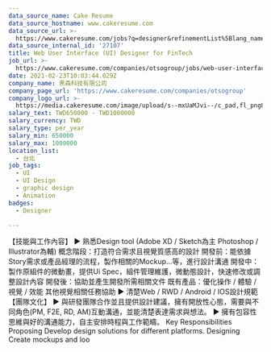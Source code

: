 ```yaml
---
data_source_name: Cake Resume
data_source_hostname: www.cakeresume.com
data_source_url: >-
  https://www.cakeresume.com/jobs?q=designer&refinementList%5Blang_name%5D%5B0%5D=English&refinementList%5Bsalary_type%5D=per_year
data_source_internal_id: '27107'
title: Web User Interface (UI) Designer for FinTech
job_url: >-
  https://www.cakeresume.com/companies/otsogroup/jobs/web-user-interface-ui-designer-for-fintech
date: 2021-02-23T10:03:44.029Z
company_name: 黑森科技有限公司
company_page_url: 'https://www.cakeresume.com/companies/otsogroup'
company_logo_url: >-
  https://media.cakeresume.com/image/upload/s--mxUaMJvi--/c_pad,fl_png8,h_200,w_200/v1614073899/rxgwhfamtgc8wjodu5n0.png
salary_text: TWD650000 - TWD1000000
salary_currency: TWD
salary_type: per_year
salary_min: 650000
salary_max: 1000000
location_list:
  - 台北
job_tags:
  - UI
  - UI Design
  - graphic design
  - Animation
badges:
  - Designer

---
```


【技能與工作內容】 ▶︎ 熟悉Design tool (Adobe XD / Sketch為主 Photoshop / Illustrator為輔) 概念階段：打造符合需求且視覺質感高的設計 開發前：能依據Story需求或產品經理的流程，製作相關的Mockup...等，進行設計溝通 開發中：製作原組件的微動畫，提供Ui Spec，組件管理維護，微動態設計，快速修改或調整設計內容 開發後：協助並產生開發所需相關文件 既有產品：優化操作 / 體驗 / 視覺 / 效能 其他視覺相關任務協助 ▶︎ 清楚Web / RWD / Android / IOS設計規範 【團隊文化】 ▶︎ 與研發團隊合作並且提供設計建議，擁有開放性心態，需要與不同角色(PM, F2E, RD, AM)互動溝通，並能清楚表達需求與想法。 ▶︎ 擁有包容性思維與好的溝通能力，自主安排時程與工作範疇。 Key Responsibilities Proposing Develop design solutions for different platforms. Designing Create mockups and loo